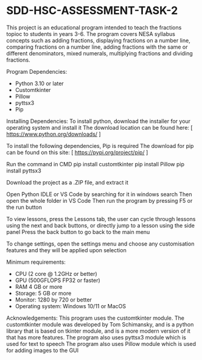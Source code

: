 # SDD-HSC-ASSESSMENT-TASK-2


This project is an educational program intended to teach the fractions topioc to students in years 3-6. The program covers NESA syllabus concepts such as adding fractions, displaying fractions on a number line, comparing fractions on a number line, adding fractions with the same or different denominators, mixed numerals, multiplying fractions and dividing fractions.


Program Dependencies:
- Python 3.10 or later
- Customtkinter
- Pillow
- pyttsx3 
- Pip


Installing Dependencies:
To install python, download the installer for your operating system and install it
The download location can be found here: [ https://www.python.org/downloads/ ] 

To install the following dependencies, Pip is required
The download for pip can be found on this site: [ https://pypi.org/project/pip/ ]

Run the command in CMD
pip install customtkinter
pip install Pillow
pip install pyttsx3 

Download the project as a .ZIP file, and extract it 


Open Python IDLE or VS Code by searching for it in windows search 
Then open the whole folder in VS Code
Then run the program by pressing F5 or the run button

To view lessons, press the Lessons tab, the user can cycle through lessons using the next and back buttons, or directly jump to a lesson using the side panel
Press the back button to go back to the main menu

To change settings, open the settings menu and choose any customisation features and they will be applied upon selection





Minimum requirements:
  - CPU (2 core @ 1.2GHz or better)
  - GPU (500GFLOPS FP32 or faster)
  - RAM 4 GB or more
  - Storage: 5 GB or more
  - Monitor: 1280 by 720 or better
  - Operating system: Windows 10/11 or MacOS

Acknowledgements:
This program uses the customtkinter module. The customtkinter module was developed by Tom Schimansky, and is a python library that is based on tkinter module, and is a more modern version of it that has more features.
The program also uses pyttsx3 module which is used for text to speech
The program also uses Pillow module which is used for adding images to the GUI